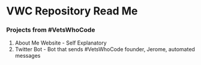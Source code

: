 # VWC Repository Read Me

### Projects from #VetsWhoCode

1. About Me Website - Self Explanatory
2. Twitter Bot - Bot that sends #VetsWhoCode founder, Jerome, automated messages
